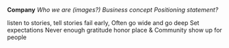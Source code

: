 __Company__
_Who we are (images?)_
_Business concept_
_Positioning statement?_

listen to stories, tell stories
fail early, Often
go wide and go deep
Set expectations
Never enough gratitude
honor place & Community
show up for people
